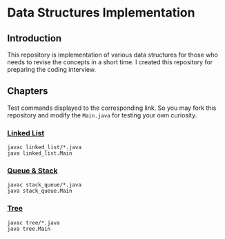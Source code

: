 # Data Structures Implementation

## Introduction 
This repository is implementation of various data structures for those who needs to revise the concepts in a short time. I created this repository for preparing the coding interview.

## Chapters
Test commands displayed to the corresponding link. So you may fork this repository and modify the ```Main.java``` for testing your own curiosity.

### [Linked List](linked_list/README.md)

```
javac linked_list/*.java
java linked_list.Main
```

### [Queue & Stack](stack_queue/README.md)
```
javac stack_queue/*.java
java stack_queue.Main
```
### [Tree](tree/README.md)
```
javac tree/*.java
java tree.Main
```
